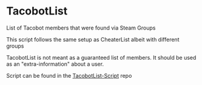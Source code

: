 # TacobotList

List of Tacobot members that were found via Steam Groups

This script follows the same setup as CheaterList albeit with different groups

TacobotList is not meant as a guaranteed list of members.
It should be used as an "extra-information" about a user.

Script can be found in the [TacobotList-Script](https://github.com/d3fc0n6/TacobotList-Script) repo
